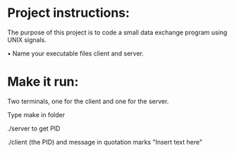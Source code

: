# Project instructions:
The purpose of this project is to code a small data exchange program
using UNIX signals.

• Name your executable files client and server.

# Make it run:
Two terminals, one for the client and one for the server.

Type make in folder

./server to get PID

./client (the PID) and message in quotation marks "Insert text here"
